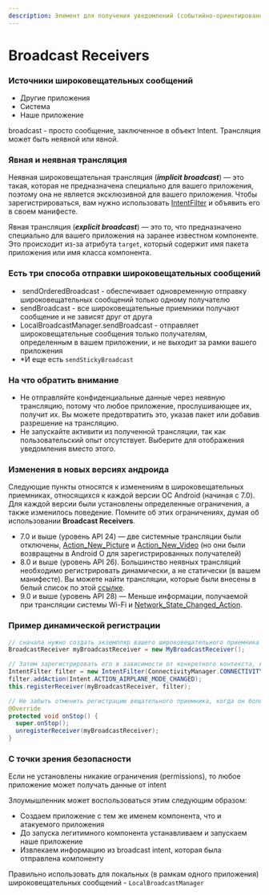 ```yaml
---
description: Элемент для получения уведомлений (событийно-ориентированный)
---
```


# Broadcast Receivers

### Источники широковещательных сообщений

* Другие приложения
* Система
* Наше приложение

broadcast - просто сообщение, заключенное в объект Intent. Трансляция может быть неявной или явной.

### Явная и неявная трансляция

Неявная широковещательная трансляция \(_**implicit broadcast**_\) — это такая, которая не предназначена специально для вашего приложения, поэтому она не является эксклюзивной для вашего приложения. Чтобы зарегистрироваться, вам нужно использовать [IntentFilter](https://developer.android.com/reference/android/content/IntentFilter) и объявить его в своем манифесте.

Явная трансляция \(_**explicit broadcast**_\) — это то, что предназначено специально для вашего приложения на заранее известном компоненте. Это происходит из-за атрибута `target`, который содержит имя пакета приложения или имя класса компонента.

### Есть три способа отправки широковещательных сообщений

*  sendOrderedBroadcast - обеспечивает одновременную отправку широковещательных сообщений только одному получателю
* sendBroadcast - все широковещательные приемники получают сообщение и не зависят друг от друга
* LocalBroadcastManager.sendBroadcast - отправляет широковещательные сообщения только получателям, определенным в вашем приложении, и не выходит за рамки вашего приложения
* \*И еще есть `sendStickyBroadcast`

### На что обратить внимание

* Не отправляйте конфиденциальные данные через неявную трансляцию, потому что любое приложение, прослушивающее их, получит их. Вы можете предотвратить это, указав пакет или добавив разрешение на трансляцию.
* Не запускайте активити из полученной трансляции, так как пользовательский опыт отсутствует. Выберите для отображения уведомления вместо этого.

### Изменения в новых версиях андроида

Следующие пункты относятся к изменениям в широковещательных приемниках, относящихся к каждой версии ОС Android \(начиная с 7.0\). Для каждой версии были установлены определенные ограничения, а также изменилось поведение. Помните об этих ограничениях, думая об использовании **Broadcast Receivers**.

* 7.0 и выше \(уровень API 24\) — две системные трансляции были отключены, [Action\_New\_Picture](https://developer.android.com/reference/android/hardware/Camera.html#ACTION_NEW_PICTURE) и [Action\_New\_Video](https://developer.android.com/reference/android/hardware/Camera.html#ACTION_NEW_VIDEO) \(но они были возвращены в Android O для зарегистрированных получателей\)
* 8.0 и выше \(уровень API 26\). Большинство неявных трансляций необходимо регистрировать динамически, а не статически \(в вашем манифесте\). Вы можете найти трансляции, которые были внесены в белый список по этой [ссылке](https://developer.android.com/guide/components/broadcast-exceptions).
* 9.0 и выше \(уровень API 28\) — Меньше информации, получаемой при трансляции системы Wi-Fi и [Network\_State\_Changed\_Action](https://developer.android.com/reference/android/net/wifi/WifiManager.html#NETWORK_STATE_CHANGED_ACTION).

### Пример динамической регистрации

```java
// сначала нужно создать экземпляр вашего широковещательного приемника
BroadcastReceiver myBroadcastReceiver = new MyBroadcastReceiver();

// Затем зарегистрировать его в зависимости от конкретного контекста, который вы хотите:
IntentFilter filter = new IntentFilter(ConnectivityManager.CONNECTIVITY_ACTION);
filter.addAction(Intent.ACTION_AIRPLANE_MODE_CHANGED);
this.registerReceiver(myBroadcastReceiver, filter);

// Не забыть отменить регистрацию вещательного приемника, когда он больше не нужен
@Override
protected void onStop() {
  super.onStop();
  unregisterReceiver(myBroadcastReceiver);
}
```

### С точки зрения безопасности

Если не установлены никакие ограничения \(permissions\), то любое приложение может получать данные от intent

Злоумышленник может воспользоваться этим следующим образом:  
- Создаем приложение с тем же именем компонента, что и атакуемого приложения  
- До запуска легитимного компонента устанавливаем и запускаем наше приложение  
- Извлекаем информацию из broadcast intent, которая была отправлена компоненту

Правильно использовать для локальных \(в рамкам одного приложения\) широковещательных сообщений - `LocalBroadcastManager`



